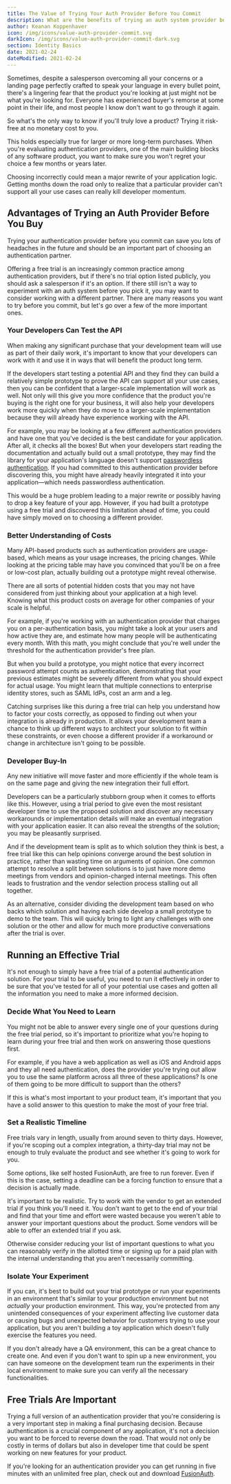 ```yaml
---
title: The Value of Trying Your Auth Provider Before You Commit
description: What are the benefits of trying an auth system provider before you integrate?
author: Keanan Koppenhaver
icon: /img/icons/value-auth-provider-commit.svg
darkIcon: /img/icons/value-auth-provider-commit-dark.svg
section: Identity Basics
date: 2021-02-24
dateModified: 2021-02-24
---
```


Sometimes, despite a salesperson overcoming all your concerns or a landing page perfectly crafted to speak your language in every bullet point, there's a lingering fear that the product you're looking at just might not be what you're looking for. Everyone has experienced buyer's remorse at some point in their life, and most people I know don't want to go through it again.

So what's the only way to know if you'll truly love a product? Trying it risk-free at no monetary cost to you.

This holds especially true for larger or more long-term purchases. When you're evaluating authentication providers, one of the main building blocks of any software product, you want to make sure you won't regret your choice a few months or years later.

Choosing incorrectly could mean a major rewrite of your application logic. Getting months down the road only to realize that a particular provider can't support all your use cases can really kill developer momentum.

## Advantages of Trying an Auth Provider Before You Buy

Trying your authentication provider before you commit can save you lots of headaches in the future and should be an important part of choosing an authentication partner.

Offering a free trial is an increasingly common practice among authentication providers, but if there's no trial option listed publicly, you should ask a salesperson if it's an option. If there still isn't a way to experiment with an auth system before you pick it, you may want to consider working with a different partner. There are many reasons you want to try before you commit, but let's go over a few of the more important ones.

### Your Developers Can Test the API

When making any significant purchase that your development team will use as part of their daily work, it's important to know that your developers can work with it and use it in ways that will benefit the product long term.

If the developers start testing a potential API and they find they can build a relatively simple prototype to prove the API can support all your use cases, then you can be confident that a larger-scale implementation will work as well. Not only will this give you more confidence that the product you're buying is the right one for your business, it will also help your developers work more quickly when they do move to a larger-scale implementation because they will already have experience working with the API.

For example, you may be looking at a few different authentication providers and have one that you've decided is the best candidate for your application. After all, it checks all the boxes! But when your developers start reading the documentation and actually build out a small prototype, they may find the library for your application's language doesn't support [passwordless authentication](/docs/lifecycle/authenticate-users/passwordless/magic-links). If you had committed to this authentication provider before discovering this, you might have already heavily integrated it into your application—which needs passwordless authentication.

This would be a huge problem leading to a major rewrite or possibly having to drop a key feature of your app. However, if you had built a prototype using a free trial and discovered this limitation ahead of time, you could have simply moved on to choosing a different provider.

### Better Understanding of Costs

Many API-based products such as authentication providers are usage-based, which means as your usage increases, the pricing changes. While looking at the pricing table may have you convinced that you'll be on a free or low-cost plan, actually building out a prototype might reveal otherwise.

There are all sorts of potential hidden costs that you may not have considered from just thinking about your application at a high level. Knowing what this product costs on average for other companies of your scale is helpful.

For example, if you're working with an authentication provider that charges you on a per-authentication basis, you might take a look at your users and how active they are, and estimate how many people will be authenticating every month. With this math, you might conclude that you're well under the threshold for the authentication provider's free plan.

But when you build a prototype, you might notice that every incorrect password attempt counts as authentication, demonstrating that your previous estimates might be severely different from what you should expect for actual usage. You might learn that multiple connections to enterprise identity stores, such as SAML IdPs, cost an arm and a leg.

Catching surprises like this during a free trial can help you understand how to factor your costs correctly, as opposed to finding out when your integration is already in production. It allows your development team a chance to think up different ways to architect your solution to fit within these constraints, or even choose a different provider if a workaround or change in architecture isn't going to be possible.

### Developer Buy-In

Any new initiative will move faster and more efficiently if the whole team is on the same page and giving the new integration their full effort.

Developers can be a particularly stubborn group when it comes to efforts like this. However, using a trial period to give even the most resistant developer time to use the proposed solution and discover any necessary workarounds or implementation details will make an eventual integration with your application easier. It can also reveal the strengths of the solution; you may be pleasantly surprised. 

And if the development team is split as to which solution they think is best, a free trial like this can help opinions converge around the best solution in practice, rather than wasting time on arguments of opinion. One common attempt to resolve a split between solutions is to just have more demo meetings from vendors and opinion-charged internal meetings. This often leads to frustration and the vendor selection process stalling out all together.

As an alternative, consider dividing the development team based on who backs which solution and having each side develop a small prototype to demo to the team. This will quickly bring to light any challenges with one solution or the other and allow for much more productive conversations after the trial is over.

## Running an Effective Trial

It's not enough to simply have a free trial of a potential authentication solution. For your trial to be useful, you need to run it effectively in order to be sure that you've tested for all of your potential use cases and gotten all the information you need to make a more informed decision.

### Decide What You Need to Learn

You might not be able to answer every single one of your questions during the free trial period, so it's important to prioritize what you're hoping to learn during your free trial and then work on answering those questions first.

For example, if you have a web application as well as iOS and Android apps and they all need authentication, does the provider you're trying out allow you to use the same platform across all three of these applications? Is one of them going to be more difficult to support than the others? 

If this is what's most important to your product team, it's important that you have a solid answer to this question to make the most of your free trial.

### Set a Realistic Timeline

Free trials vary in length, usually from around seven to thirty days. However, if you're scoping out a complex integration, a thirty-day trial may not be enough to truly evaluate the product and see whether it's going to work for you.

Some options, like self hosted FusionAuth, are free to run forever. Even if this is the case, setting a deadline can be a forcing function to ensure that a decision is actually made. 

It's important to be realistic. Try to work with the vendor to get an extended trial if you think you'll need it. You don't want to get to the end of your trial and find that your time and effort were wasted because you weren't able to answer your important questions about the product. Some vendors will be able to offer an extended trial if you ask.

Otherwise consider reducing your list of important questions to what you can reasonably verify in the allotted time or signing up for a paid plan with the internal understanding that you aren't necessarily committing.

### Isolate Your Experiment

If you can, it's best to build out your trial prototype or run your experiments in an environment that's similar to your production environment but not _actually_ your production environment. This way, you're protected from any unintended consequences of your experiment affecting live customer data or causing bugs and unexpected behavior for customers trying to use your application, but you aren't building a toy application which doesn't fully exercise the features you need.

If you don't already have a QA environment, this can be a great chance to create one. And even if you don't want to spin up a new environment, you can have someone on the development team run the experiments in their local environment to make sure you can verify all the necessary functionalities.

## Free Trials Are Important

Trying a full version of an authentication provider that you're considering is a very important step in making a final purchasing decision. Because authentication is a crucial component of any application, it's not a decision you want to be forced to reverse down the road. That would not only be costly in terms of dollars but also in developer time that could be spent working on new features for your product.

If you're looking for an authentication provider you can get running in five minutes with an unlimited free plan, check out and download [FusionAuth](/download).
